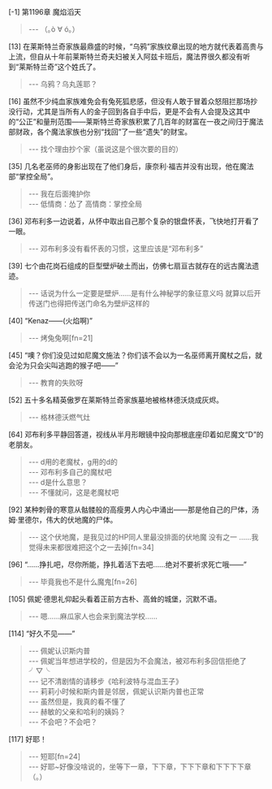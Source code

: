 
[-1] 第1196章 魔焰滔天
>--- （｡ò ∀ ó｡）<br>

[13] 在莱斯特兰奇家族最鼎盛的时候，“乌鸦”家族纹章出现的地方就代表着高贵与上流，但自从十年前莱斯特兰奇夫妇被关入阿兹卡班后，魔法界很久都没有听到“莱斯特兰奇”这个姓氏了。
>--- 乌鸦？乌丸莲耶？<br>

[16] 虽然不少纯血家族难免会有兔死狐悲感，但没有人敢于冒着众怒阻拦那场抄没行动，尤其是当所有人的金子回到各自手中后，更是不会有人会提及这其中的“公正”和量刑范围——莱斯特兰奇家族积累了几百年的财富在一夜之间归于魔法部财政，各个魔法家族也分别“找回”了一些“遗失”的财宝。
>--- 找个理由抄个家（虽说这是个很次要的目的）<br>

[35] 几名老巫师的身影出现在了他们身后，康奈利·福吉并没有出现，他在魔法部“掌控全局”。
>--- 我在后面掩护你<br>
>--- 低情商：怂了
高情商：掌控全局<br>

[36] 邓布利多一边说着，从怀中取出自己那个复杂的银盘怀表，飞快地打开看了一眼。
>--- 邓布利多没有看怀表的习惯，这里应该是“邓布利多”<br>

[39] 七个由花岗石组成的巨型壁炉破土而出，仿佛七扇亘古就存在的远古魔法遗迹。
>--- 话说为什么一定要是壁炉……是有什么神秘学的象征意义吗
就算以后开传送门也得把传送门命名为壁炉这样的<br>

[40] “Kenaz——(火焰啊)”
>--- 烤兔兔啊[fn=21]<br>

[45] “噢？你们没见过如尼魔文施法？你们该不会以为一名巫师离开魔杖之后，就会沦为只会尖叫逃跑的猴子吧——”
>--- 教育的失败呀<br>

[52] 五十多名精英傲罗在莱斯特兰奇家族墓地被格林德沃烧成灰烬。
>--- 格林德沃燃气灶<br>

[64] 邓布利多平静回答道，视线从半月形眼镜中投向那根底座印着如尼魔文“D”的老朋友。
>--- d用的老魔杖，g用的d的<br>
>--- 邓布利多自己的魔杖吧<br>
>--- d是什么意思？<br>
>--- 不懂就问，这是老魔杖吧<br>

[92] 某种刺骨的寒意从骷髅般的高瘦男人内心中涌出——那是他自己的尸体，汤姆·里德尔，伟大的伏地魔的尸体。
>--- 这个伏地魔，是我见过的HP同人里最没排面的伏地魔
没有之一
……我觉得未来都很难把这个之一去掉[fn=34]<br>

[96] “……挣扎吧，尽你所能，挣扎着活下去吧……绝对不要祈求死亡哦——”
>--- 毕竟我也不是什么魔鬼[fn=26]<br>

[105] 佩妮·德思礼仰起头看着正前方古朴、高耸的城堡，沉默不语。
>--- 嗯……麻瓜家人也会来到魔法学校……<br>

[114] “好久不见——”
>--- 佩妮认识斯内普<br>
>--- 佩妮当年想进学校的，但是因为不会魔法，被邓布利多回信拒绝了╯▽╰<br>
>--- 记不清剧情的请移步《哈利波特与混血王子》<br>
>--- 莉莉小时候和斯内普是邻居，佩妮认识斯内普也正常<br>
>--- 虽然但是，我真的看不懂了<br>
>--- 赫敏的父亲和哈利的姨妈？<br>
>--- 不会吧？不会吧？<br>

[117] 好耶！
>--- 短耶[fn=24]<br>
>--- 好耶~好像没啥说的，坐等下一章，下下章，下下下章和下下下下章（。）<br>
